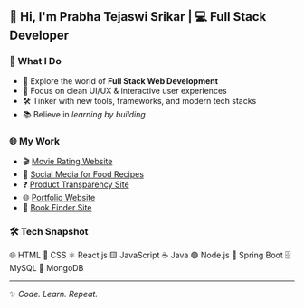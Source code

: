 ## 👋 Hi, I'm Prabha Tejaswi Srikar | 💻 Full Stack Developer 
### 🌟 What I Do  
- 🚀 Explore the world of **Full Stack Web Development**  
- 🎨 Focus on clean UI/UX & interactive user experiences  
- 🛠️ Tinker with new tools, frameworks, and modern tech stacks  
- 📚 Believe in *learning by building*  
### 🌐 My Work  
- 🎬 [Movie Rating Website](#)  
- 🍲 [Social Media for Food Recipes](#)
- ❓ [Product Transparency Site](#)
- 🌐 [Portfolio Website](https://shreekerprabha06-code.github.io/portfoliowebsite/)
- 📖 [Book Finder Site](#)
  
### 🛠️ Tech Snapshot  

🌐 HTML  🎨 CSS  ⚛️ React.js  🟨 JavaScript  ☕ Java  🟢 Node.js  🌱 Spring Boot 🗄️ MySQL  🍃 MongoDB  

---
✨ *Code. Learn. Repeat.*  
